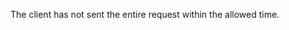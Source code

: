 
The client has not sent the entire request within the allowed time.

<a id="ERR_HTTP_HEADERS_SENT"></a>
